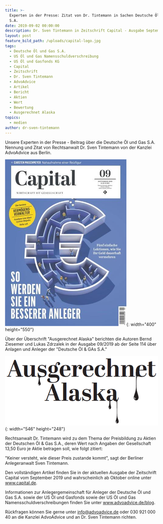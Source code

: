```yaml
---
title: >-
  Experten in der Presse: Zitat von Dr. Tintemann in Sachen Deutsche Öl und Gas
  S.A.
date: 2019-09-02 00:00:00
description: Dr. Sven Tintemann in Zeitschrift Capital - Ausgabe September 2019
layout: post
feature_bild_path: /uploads/capital-logo.jpg
tags:
  - Deutsche Öl und Gas S.A.
  - US Öl und Gas Namensschuldverschreibung
  - US Öl und Gasfonds KG
  - Capital
  - Zeitschrift
  - Dr. Sven Tintemann
  - AdvoAdvice
  - Artikel
  - Bericht
  - Aktien
  - Wert
  - Bewertung
  - Ausgerechnet Alaska
topics:
  - medien
author: dr-sven-tintemann
---
```


Unsere Experten in der Presse - Beitrag &uuml;ber die Deutsche Öl und Gas S.A.&nbsp; Nennung und Zitat von Rechtsanwalt Dr. Sven Tintemann von der Kanzlei AdvoAdvice aus Berlin.&nbsp;

![Capital - Ausgabe 09/19](/uploads/capital-ausgabe-09-19.jpg "Artikel über Deutsche Öl und Gas S.A."){: width="400" height="550"}

&Uuml;ber der &Uuml;berschrift "Ausgerechnet Alaska" berichten die Autoren Bernd Ziesemer und Lukas Zdrzalek in der Ausgabe 09/2019 ab der Seite 114 &uuml;ber Anlagen und Anleger der "Deutsche Öl & GAs S.A."&nbsp;

![](/uploads/ausgerechnet-alaska.PNG){: width="546" height="248"}

Rechtsanwalt Dr. Tintemann wird zu dem Thema der Preisbildung zu Aktien der Deutschen Öl & Gas S.A., deren Wert nach Angaben der Gesellschaft 13,50 Euro je Aktie betragen soll, wie folgt zitiert:&nbsp;

"Keiner versteht, wie dieser Preis zustande kommt", sagt der Berliner Anlegeranwalt Sven Tintemann.

Den vollst&auml;ndigen Artikel finden Sie in der aktuellen Ausgabe der Zeitschrift Capital vom September 2019 und wahrscheinlich ab Oktober online unter www.capital.de.

Informationen zur Anlegergemeinschaft f&uuml;r Anleger der Deutsche Öl und Gas S.A. sowie der US Öl und Gasfonds sowie der US Öl und Gas Namensschuldverschreibungen finden Sie unter www.advoadvice.de/blog.&nbsp;

R&uuml;ckfragen können Sie gerne unter info@advoadvice.de oder 030 921 000 40 an die Kanzlei AdvoAdvice und an Dr. Sven Tintemann richten.&nbsp;&nbsp;

&nbsp;